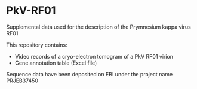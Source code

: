 # PkV-RF01
Supplemental data used for the description of the Prymnesium kappa virus RF01

This repository contains:
- Video records of a cryo-electron tomogram of a PkV RF01 virion
- Gene annotation table (Excel file)

Sequence data have been deposited on EBI under the project name PRJEB37450
